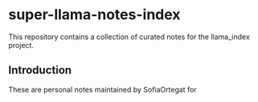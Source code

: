# super-llama-notes-index
This repository contains a collection of curated notes for the llama_index project.

## Introduction
These are personal notes maintained by SofiaOrtegat for 